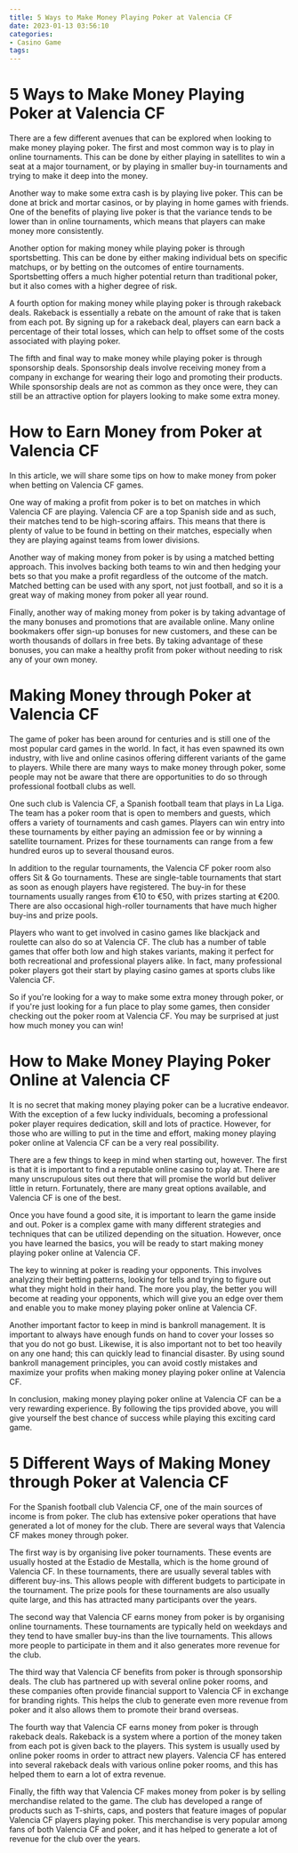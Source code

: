 ```yaml
---
title: 5 Ways to Make Money Playing Poker at Valencia CF 
date: 2023-01-13 03:56:10
categories:
- Casino Game
tags:
---
```



#  5 Ways to Make Money Playing Poker at Valencia CF 

There are a few different avenues that can be explored when looking to make money playing poker. The first and most common way is to play in online tournaments. This can be done by either playing in satellites to win a seat at a major tournament, or by playing in smaller buy-in tournaments and trying to make it deep into the money.

Another way to make some extra cash is by playing live poker. This can be done at brick and mortar casinos, or by playing in home games with friends. One of the benefits of playing live poker is that the variance tends to be lower than in online tournaments, which means that players can make money more consistently.

Another option for making money while playing poker is through sportsbetting. This can be done by either making individual bets on specific matchups, or by betting on the outcomes of entire tournaments. Sportsbetting offers a much higher potential return than traditional poker, but it also comes with a higher degree of risk.

A fourth option for making money while playing poker is through rakeback deals. Rakeback is essentially a rebate on the amount of rake that is taken from each pot. By signing up for a rakeback deal, players can earn back a percentage of their total losses, which can help to offset some of the costs associated with playing poker.

The fifth and final way to make money while playing poker is through sponsorship deals. Sponsorship deals involve receiving money from a company in exchange for wearing their logo and promoting their products. While sponsorship deals are not as common as they once were, they can still be an attractive option for players looking to make some extra money.

#  How to Earn Money from Poker at Valencia CF 

In this article, we will share some tips on how to make money from poker when betting on Valencia CF games.

One way of making a profit from poker is to bet on matches in which Valencia CF are playing. Valencia CF are a top Spanish side and as such, their matches tend to be high-scoring affairs. This means that there is plenty of value to be found in betting on their matches, especially when they are playing against teams from lower divisions.

Another way of making money from poker is by using a matched betting approach. This involves backing both teams to win and then hedging your bets so that you make a profit regardless of the outcome of the match. Matched betting can be used with any sport, not just football, and so it is a great way of making money from poker all year round.

Finally, another way of making money from poker is by taking advantage of the many bonuses and promotions that are available online. Many online bookmakers offer sign-up bonuses for new customers, and these can be worth thousands of dollars in free bets. By taking advantage of these bonuses, you can make a healthy profit from poker without needing to risk any of your own money.

#  Making Money through Poker at Valencia CF 

The game of poker has been around for centuries and is still one of the most popular card games in the world. In fact, it has even spawned its own industry, with live and online casinos offering different variants of the game to players. While there are many ways to make money through poker, some people may not be aware that there are opportunities to do so through professional football clubs as well.

One such club is Valencia CF, a Spanish football team that plays in La Liga. The team has a poker room that is open to members and guests, which offers a variety of tournaments and cash games. Players can win entry into these tournaments by either paying an admission fee or by winning a satellite tournament. Prizes for these tournaments can range from a few hundred euros up to several thousand euros.

In addition to the regular tournaments, the Valencia CF poker room also offers Sit & Go tournaments. These are single-table tournaments that start as soon as enough players have registered. The buy-in for these tournaments usually ranges from €10 to €50, with prizes starting at €200. There are also occasional high-roller tournaments that have much higher buy-ins and prize pools.

Players who want to get involved in casino games like blackjack and roulette can also do so at Valencia CF. The club has a number of table games that offer both low and high stakes variants, making it perfect for both recreational and professional players alike. In fact, many professional poker players got their start by playing casino games at sports clubs like Valencia CF.

So if you're looking for a way to make some extra money through poker, or if you're just looking for a fun place to play some games, then consider checking out the poker room at Valencia CF. You may be surprised at just how much money you can win!

#  How to Make Money Playing Poker Online at Valencia CF 

It is no secret that making money playing poker can be a lucrative endeavor. With the exception of a few lucky individuals, becoming a professional poker player requires dedication, skill and lots of practice. However, for those who are willing to put in the time and effort, making money playing poker online at Valencia CF can be a very real possibility.

There are a few things to keep in mind when starting out, however. The first is that it is important to find a reputable online casino to play at. There are many unscrupulous sites out there that will promise the world but deliver little in return. Fortunately, there are many great options available, and Valencia CF is one of the best.

Once you have found a good site, it is important to learn the game inside and out. Poker is a complex game with many different strategies and techniques that can be utilized depending on the situation. However, once you have learned the basics, you will be ready to start making money playing poker online at Valencia CF.

The key to winning at poker is reading your opponents. This involves analyzing their betting patterns, looking for tells and trying to figure out what they might hold in their hand. The more you play, the better you will become at reading your opponents, which will give you an edge over them and enable you to make money playing poker online at Valencia CF.

Another important factor to keep in mind is bankroll management. It is important to always have enough funds on hand to cover your losses so that you do not go bust. Likewise, it is also important not to bet too heavily on any one hand; this can quickly lead to financial disaster. By using sound bankroll management principles, you can avoid costly mistakes and maximize your profits when making money playing poker online at Valencia CF.

In conclusion, making money playing poker online at Valencia CF can be a very rewarding experience. By following the tips provided above, you will give yourself the best chance of success while playing this exciting card game.

#  5 Different Ways of Making Money through Poker at Valencia CF

For the Spanish football club Valencia CF, one of the main sources of income is from poker. The club has extensive poker operations that have generated a lot of money for the club. There are several ways that Valencia CF makes money through poker.

The first way is by organising live poker tournaments. These events are usually hosted at the Estadio de Mestalla, which is the home ground of Valencia CF. In these tournaments, there are usually several tables with different buy-ins. This allows people with different budgets to participate in the tournament. The prize pools for these tournaments are also usually quite large, and this has attracted many participants over the years.

The second way that Valencia CF earns money from poker is by organising online tournaments. These tournaments are typically held on weekdays and they tend to have smaller buy-ins than the live tournaments. This allows more people to participate in them and it also generates more revenue for the club.

The third way that Valencia CF benefits from poker is through sponsorship deals. The club has partnered up with several online poker rooms, and these companies often provide financial support to Valencia CF in exchange for branding rights. This helps the club to generate even more revenue from poker and it also allows them to promote their brand overseas.

The fourth way that Valencia CF earns money from poker is through rakeback deals. Rakeback is a system where a portion of the money taken from each pot is given back to the players. This system is usually used by online poker rooms in order to attract new players. Valencia CF has entered into several rakeback deals with various online poker rooms, and this has helped them to earn a lot of extra revenue.

Finally, the fifth way that Valencia CF makes money from poker is by selling merchandise related to the game. The club has developed a range of products such as T-shirts, caps, and posters that feature images of popular Valencia CF players playing poker. This merchandise is very popular among fans of both Valencia CF and poker, and it has helped to generate a lot of revenue for the club over the years.